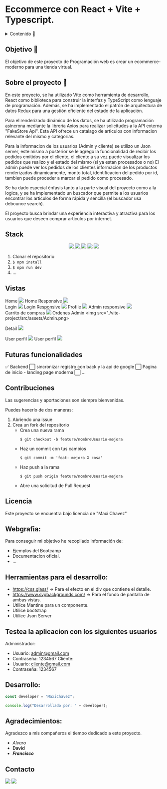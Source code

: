 # Eccommerce con React + Vite + Typescript.

<details>
  <summary>Contenido 📝</summary>
  <ol>
    <li><a href="#objetivo-🎯">Objetivo</a></li>
    <li><a href="#sobre-el-proyecto-🔎">Sobre el proyecto</a></li>
    <li><a href="#deploy-🚀">Deploy</a></li>
    <li><a href="#stack">Stack</a></li>
    <li><a href="#instalación-en-local">Instalación</a></li>
    <li><a href="#vistas">Vistas</a></li>
    <li><a href="#futuras-funcionalidades">Futuras funcionalidades</a></li>
    <li><a href="#contribuciones">Contribuciones</a></li>
    <li><a href="#licencia">Licencia</a></li>
    <li><a href="#webgrafia">Webgrafia</a></li>
    <li><a href="#desarrollo">Desarrollo</a></li>
    <li><a href="#agradecimientos">Agradecimientos</a></li>
    <li><a href="#contacto">Contacto</a></li>
  </ol>
</details>

## Objetivo 🎯

El objetivo de este proyecto de Programación web es crear un ecommerce-moderno para una tienda virtual.

## Sobre el proyecto 🔎

En este proyecto, se ha utilizado Vite como herramienta de desarrollo, React como biblioteca para construir la interfaz y TypeScript como lenguaje de programación. Además, se ha implementado el patrón de arquitectura de datos Redux para una gestión eficiente del estado de la aplicación.

Para el renderizado dinámico de los datos, se ha utilizado programación asíncrona mediante la librería Axios para realizar solicitudes a la API externa "FakeStore Api". Esta API ofrece un catalago de articulos con informacion relevante del mismo y categorias.

Para la informacion de los usuarios (Admin y cliente) se utilizo un Json server, este mismo a posterior se le agrego la funcionalidad de recibir los pedidos emitidos por el cliente, el cliente a su vez puede visualizar los pedidos que realizo y el estado del mismo (si ya estan procesados o no)
El admin puede ver los pedidos de los clientes informacion de los productos renderizados dinamicamente, monto total, identificacion del pedido por id, tambien puede proceder a marcar el pedido como procesado.

Se ha dado especial énfasis tanto a la parte visual del proyecto como a la logica, y se ha implementado un buscador que permite a los usuarios encontrar los articulos de forma rápida y sencilla (el buscador usa debounce search).

El proyecto busca brindar una experiencia interactiva y atractiva para los usuarios que deseen comprar articulos por internet.

<!-- ## Deploy 🚀

<div align="center">
    <a href="https://www.google.com"><strong>Url a producción </strong></a>🚀🚀🚀
</div> -->

## Stack

<div align="center">
<a href="https://www.reactjs.com/">
    <img src= "https://img.shields.io/badge/React-20232A?style=for-the-badge&logo=react&logoColor=61DAFB"/>
</a>
<a href="https://www.typescriptlang.org/es/docs/handbook/">
    <img src= "https://img.shields.io/badge/TypeScript-007ACC?style=for-the-badge&logo=typescript&logoColor=white"/>
</a>

 <img src="https://img.shields.io/badge/html5-%23E34F26.svg?style=for-the-badge&logo=html5&logoColor=white">

  <img src="https://img.shields.io/badge/css3-%231572B6.svg?style=for-the-badge&logo=css3&logoColor=white">

   <img src="https://img.shields.io/badge/bootstrap-%238511FA.svg?style=for-the-badge&logo=bootstrap&logoColor=white">
 </div>

1. Clonar el repositorio
2. `$ npm install`
3. `$ npm run dev`
4. ...

## Vistas

Home
<img src="./vite-project/src/assets/Home.png">
Home Responsive
<img src="./vite-project/src/assets/card-responsive.png">  
Login
<img src="./vite-project/src/assets/Login.png">
Login Responsive
<img src="./vite-project/src/assets/Login%20responsive.png">
Profile
<img src="./vite-project/src/assets/Perfil%20usuario.png">
Admin responsive
<img src="./vite-project/src/assets/Admin%20Responsive.png">  
Carrito de compras
<img src="./vite-project/src/assets/Compra%20Cart.png">
Ordenes Admin
<img src="./vite-project/src/assets/Admin.png>

Detail
<img src="./vite-project/src/assets/Detail.png">

User perfil
<img src="./vite-project/src/assets/Perfil%20usuario.png">
User perfil
<img src="./vite-project/src/assets/Ordenes%20Usuario.png">

## Futuras funcionalidades

✅ Backend
⬜ sincronizar registro con back y la api de google
⬜ Pagina de inicio - landing page moderna
⬜ ...

## Contribuciones

Las sugerencias y aportaciones son siempre bienvenidas.

Puedes hacerlo de dos maneras:

1. Abriendo una issue
2. Crea un fork del repositorio
   - Crea una nueva rama
     ```
     $ git checkout -b feature/nombreUsuario-mejora
     ```
   - Haz un commit con tus cambios
     ```
     $ git commit -m 'feat: mejora X cosa'
     ```
   - Haz push a la rama
     ```
     $ git push origin feature/nombreUsuario-mejora
     ```
   - Abre una solicitud de Pull Request

## Licencia

Este proyecto se encuentra bajo licencia de "Maxi Chavez"

## Webgrafia:

Para conseguir mi objetivo he recopilado información de:

- Ejemplos del Bootcamp
- Documentacion oficial.
- ...

## Herramientas para el desarrollo:

- https://css.glass/ => Para el efecto en el div que contiene el detalle.
- https://www.svgbackgrounds.com/ => Para el fondo de pantalla de ambas vistas.
- Utilice Mantine para un componente.
- Utilice bootstrap
- Utilice Json Server

## Testea la aplicacion con los siguientes usuarios

Administrador:

- Usuario: admin@gmail.com
- Contraseña: 1234567
  Cliente:
- Usuario: cliente@gmail.com
- Contraseña: 1234567

## Desarrollo:

```js
const developer = "MaxiChavez";

console.log("Desarrollado por: " + developer);
```

## Agradecimientos:

Agradezco a mis compañeros el tiempo dedicado a este proyecto.

- _Alvaro_
- **David**
- **_Francisco_**

## Contacto

<a href = "mailto:chavezmaxi@gmail.com"><img src="https://img.shields.io/badge/Gmail-C6362C?style=for-the-badge&logo=gmail&logoColor=white" target="_blank"></a>
<a href="https://www.linkedin.com/in/maximiliano-chavez-b12877107/" target="_blank"><img src="https://img.shields.io/badge/-LinkedIn-%230077B5?style=for-the-badge&logo=linkedin&logoColor=white" target="_blank"></a>

</p>
